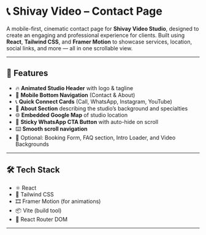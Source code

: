 # 📞 Shivay Video – Contact Page

A mobile-first, cinematic contact page for **Shivay Video Studio**, designed to create an engaging and professional experience for clients. Built using **React**, **Tailwind CSS**, and **Framer Motion** to showcase services, location, social links, and more — all in one scrollable view.

---

## 🌟 Features

- 🔥 **Animated Studio Header** with logo & tagline
- 📱 **Mobile Bottom Navigation** (Contact & About)
- 📞 **Quick Connect Cards** (Call, WhatsApp, Instagram, YouTube)
- 🧠 **About Section** describing the studio’s background and specialties
- 🌐 **Embedded Google Map** of studio location
- 📍 **Sticky WhatsApp CTA Button** with auto-hide on scroll
- ⌨️ **Smooth scroll navigation**
- 📩 Optional: Booking Form, FAQ section, Intro Loader, and Video Backgrounds

---

## 🛠️ Tech Stack

- ⚛️ React
- 🎨 Tailwind CSS
- 🎞️ Framer Motion (for animations)
- 📦 Vite (build tool)
- 🧭 React Router DOM

---


